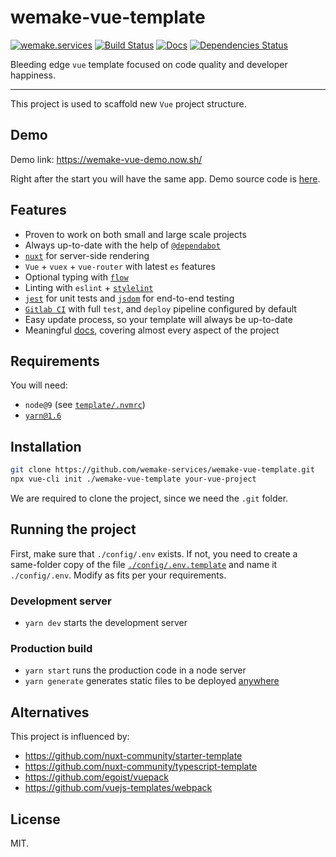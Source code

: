 # wemake-vue-template

[![wemake.services](https://img.shields.io/badge/style-wemake.services-green.svg?label=&logo=data%3Aimage%2Fpng%3Bbase64%2CiVBORw0KGgoAAAANSUhEUgAAABAAAAAQCAMAAAAoLQ9TAAAABGdBTUEAALGPC%2FxhBQAAAAFzUkdCAK7OHOkAAAAbUExURQAAAAAAAAAAAAAAAAAAAAAAAAAAAAAAAP%2F%2F%2F5TvxDIAAAAIdFJOUwAjRA8xXANAL%2Bv0SAAAADNJREFUGNNjYCAIOJjRBdBFWMkVQeGzcHAwksJnAPPZGOGAASzPzAEHEGVsLExQwE7YswCb7AFZSF3bbAAAAABJRU5ErkJggg%3D%3D)](http://wemake.services) [![Build Status](https://travis-ci.org/wemake-services/wemake-vue-template.svg?branch=master)](https://travis-ci.org/wemake-services/wemake-vue-template) [![Docs](https://img.shields.io/badge/docs-success-brightgreen.svg)](https://wemake-services.gitbook.io/wemake-vue-template/) [![Dependencies Status](https://img.shields.io/badge/dependencies-up%20to%20date-brightgreen.svg)](https://github.com/wemake-services/wemake-vue-template/pulls?utf8=%E2%9C%93&q=is%3Apr%20author%3Aapp%2Fdependabot)


Bleeding edge `vue` template focused on code quality and developer happiness.

---

This project is used to scaffold new `Vue` project structure.


## Demo

Demo link: https://wemake-vue-demo.now.sh/

Right after the start you will have the same app.
Demo source code is [here](https://wemake-vue-demo.now.sh/_src).


## Features

- Proven to work on both small and large scale projects
- Always up-to-date with the help of [`@dependabot`](https://github.com/wemake-services/wemake-vue-template/pulls?utf8=%E2%9C%93&q=is%3Apr%20author%3Aapp%2Fdependabot)
- [`nuxt`](https://nuxtjs.org/) for server-side rendering
- `Vue` + `vuex` + `vue-router` with latest `es` features
- Optional typing with [`flow`](https://flow.org/)
- Linting with `eslint` + [`stylelint`](https://github.com/wemake-services/stylelint-config-strict-scss)
- [`jest`](https://facebook.github.io/jest/) for unit tests and [`jsdom`](https://github.com/jsdom/jsdom) for end-to-end testing
- [`Gitlab CI`](https://about.gitlab.com/features/gitlab-ci-cd/) with full `test`, and `deploy` pipeline configured by default
- Easy update process, so your template will always be up-to-date
- Meaningful [docs](https://wemake-services.gitbook.io/wemake-vue-template/), covering almost every aspect of the project


## Requirements

You will need:

- `node@9` (see [`template/.nvmrc`](https://github.com/wemake-services/wemake-vue-template/blob/master/template/.nvmrc))
- [`yarn@1.6`](https://yarnpkg.com/lang/en/)


## Installation

```bash
git clone https://github.com/wemake-services/wemake-vue-template.git
npx vue-cli init ./wemake-vue-template your-vue-project
```

We are required to clone the project, since we need the `.git` folder.

## Running the project

First, make sure that `./config/.env` exists.
If not, you need to create a same-folder copy of the file
[`./config/.env.template`](https://github.com/wemake-services/wemake-vue-template/blob/master/template/config/.env.template) and name it `./config/.env`.
Modify as fits per your requirements.

### Development server

- `yarn dev` starts the development server

### Production build

- `yarn start` runs the production code in a node server
- `yarn generate` generates static files to be deployed [anywhere](https://nuxtjs.org/guide/commands/)


## Alternatives

This project is influenced by:

- https://github.com/nuxt-community/starter-template
- https://github.com/nuxt-community/typescript-template
- https://github.com/egoist/vuepack
- https://github.com/vuejs-templates/webpack


## License

MIT.
